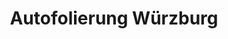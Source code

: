 ---
title: "Autofolierung Würzburg"
url: /wuerzburg/autofolierung-wuerzburg/
shop: Autowerkstatt
---